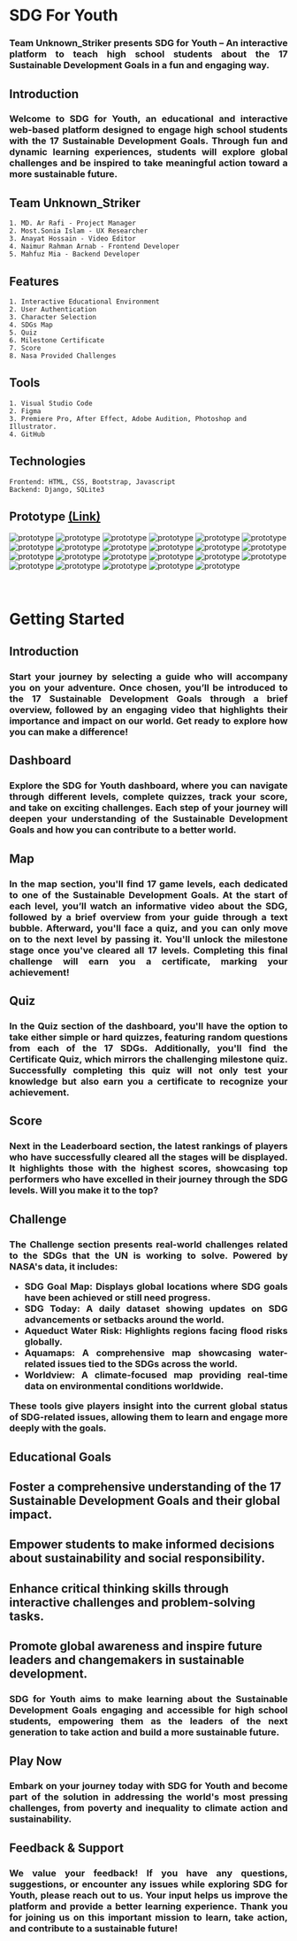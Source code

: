 # SDG For Youth
<h3 align="justify">
Team <strong>Unknown_Striker</strong> presents <strong>SDG for Youth</strong> – An interactive platform to teach high school students about the 17 Sustainable Development Goals in a fun and engaging way.
</h3>

## Introduction
<h3 align="justify">
Welcome to <strong>SDG for Youth</strong>, an educational and interactive web-based platform designed to engage high school students with the 17 Sustainable Development Goals. Through fun and dynamic learning experiences, students will explore global challenges and be inspired to take meaningful action toward a more sustainable future.
</h3>

## Team <strong>Unknown_Striker</strong>
    1. MD. Ar Rafi - Project Manager
    2. Most.Sonia Islam - UX Researcher
    3. Anayat Hossain - Video Editor
    4. Naimur Rahman Arnab - Frontend Developer
    5. Mahfuz Mia - Backend Developer

## Features
    1. Interactive Educational Environment
    2. User Authentication
    3. Character Selection
    4. SDGs Map
    5. Quiz
    6. Milestone Certificate
    7. Score
    8. Nasa Provided Challenges

## Tools
    1. Visual Studio Code
    2. Figma
    3. Premiere Pro, After Effect, Adobe Audition, Photoshop and Illustrator.
    4. GitHub

## Technologies
    Frontend: HTML, CSS, Bootstrap, Javascript
    Backend: Django, SQLite3

## Prototype [(Link)](https://www.figma.com/proto/i2k9XYYWyMnE58SZ61E1N1/Game?page-id=0%3A1&node-id=2-3&node-type=canvas&viewport=1116%2C384%2C0.25&t=7sy5U2FfChZoZwdH-1&scaling=scale-down&content-scaling=fixed&starting-point-node-id=2%3A3)

![prototype](https://github.com/mahfuz1703/SDG-For-Youth/blob/main/frontend/prototype/1.png?raw=true)
![prototype](https://github.com/mahfuz1703/SDG-For-Youth/blob/main/frontend/prototype/2.jpg?raw=true)
![prototype](https://github.com/mahfuz1703/SDG-For-Youth/blob/main/frontend/prototype/3.jpg?raw=true)
![prototype](https://github.com/mahfuz1703/SDG-For-Youth/blob/main/frontend/prototype/4.jpg?raw=true)
![prototype](https://github.com/mahfuz1703/SDG-For-Youth/blob/main/frontend/prototype/5.jpg?raw=true)
![prototype](https://github.com/mahfuz1703/SDG-For-Youth/blob/main/frontend/prototype/6.jpg?raw=true)
![prototype](https://github.com/mahfuz1703/SDG-For-Youth/blob/main/frontend/prototype/7.jpg?raw=true)
![prototype](https://github.com/mahfuz1703/SDG-For-Youth/blob/main/frontend/prototype/8.jpg?raw=true)
![prototype](https://github.com/mahfuz1703/SDG-For-Youth/blob/main/frontend/prototype/9.jpg?raw=true)
![prototype](https://github.com/mahfuz1703/SDG-For-Youth/blob/main/frontend/prototype/21.jpg?raw=true)
![prototype](https://github.com/mahfuz1703/SDG-For-Youth/blob/main/frontend/prototype/10.jpg?raw=true)
![prototype](https://github.com/mahfuz1703/SDG-For-Youth/blob/main/frontend/prototype/11.jpg?raw=true)
![prototype](https://github.com/mahfuz1703/SDG-For-Youth/blob/main/frontend/prototype/12.jpg?raw=true)
![prototype](https://github.com/mahfuz1703/SDG-For-Youth/blob/main/frontend/prototype/13.jpg?raw=true)
![prototype](https://github.com/mahfuz1703/SDG-For-Youth/blob/main/frontend/prototype/14.jpg?raw=true)
![prototype](https://github.com/mahfuz1703/SDG-For-Youth/blob/main/frontend/prototype/15.jpg?raw=true)
![prototype](https://github.com/mahfuz1703/SDG-For-Youth/blob/main/frontend/prototype/16.jpg?raw=true)
![prototype](https://github.com/mahfuz1703/SDG-For-Youth/blob/main/frontend/prototype/17.jpg?raw=true)
![prototype](https://github.com/mahfuz1703/SDG-For-Youth/blob/main/frontend/prototype/18.jpg?raw=true)
![prototype](https://github.com/mahfuz1703/SDG-For-Youth/blob/main/frontend/prototype/19.jpg?raw=true)
![prototype](https://github.com/mahfuz1703/SDG-For-Youth/blob/main/frontend/prototype/20.jpg?raw=true)
![prototype](https://github.com/mahfuz1703/SDG-For-Youth/blob/main/frontend/prototype/22.jpg?raw=true)
![prototype](https://github.com/mahfuz1703/SDG-For-Youth/blob/main/frontend/prototype/23.jpg?raw=true)

<!-- <img src="frontend/prototype/1.png" width="400">
<img src="frontend/prototype/2.jpg" width="400">
<img src="frontend/prototype/3.jpg" width="400">
<img src="frontend/prototype/4.jpg" width="400">
<img src="frontend/prototype/5.jpg" width="400">
<img src="frontend/prototype/6.jpg" width="400">
<img src="frontend/prototype/7.jpg" width="400">
<img src="frontend/prototype/8.jpg" width="400">
<img src="frontend/prototype/9.jpg" width="400">
<img src="frontend/prototype/21.jpg" width="400">
<img src="frontend/prototype/10.jpg" width="400">
<img src="frontend/prototype/11.jpg" width="400">
<img src="frontend/prototype/12.jpg" width="400">
<img src="frontend/prototype/13.jpg" width="400">
<img src="frontend/prototype/14.jpg" width="400">
<img src="frontend/prototype/15.jpg" width="400">
<img src="frontend/prototype/16.jpg" width="400">
<img src="frontend/prototype/17.jpg" width="400">
<img src="frontend/prototype/18.jpg" width="400">
<img src="frontend/prototype/19.jpg" width="400">
<img src="frontend/prototype/20.jpg" width="400">
<img src="frontend/prototype/22.jpg" width="400">
<img src="frontend/prototype/23.jpg" width="400"> -->

<br>

# Getting Started

## Introduction
<h3 align="justify">
Start your journey by selecting a guide who will accompany you on your adventure. Once chosen, you’ll be introduced to the 17 Sustainable Development Goals through a brief overview, followed by an engaging video that highlights their importance and impact on our world. Get ready to explore how you can make a difference!
</h3>

## Dashboard
<h3 align="justify">
Explore the SDG for Youth dashboard, where you can navigate through different levels, complete quizzes, track your score, and take on exciting challenges. Each step of your journey will deepen your understanding of the Sustainable Development Goals and how you can contribute to a better world.
</h3>

## Map
<h3 align="justify">
In the map section, you'll find 17 game levels, each dedicated to one of the Sustainable Development Goals. At the start of each level, you’ll watch an informative video about the SDG, followed by a brief overview from your guide through a text bubble. Afterward, you'll face a quiz, and you can only move on to the next level by passing it. You'll unlock the milestone stage once you've cleared all 17 levels. Completing this final challenge will earn you a certificate, marking your achievement!
</h3>

## Quiz
<h3 align="justify">
In the Quiz section of the dashboard, you'll have the option to take either simple or hard quizzes, featuring random questions from each of the 17 SDGs. Additionally, you'll find the Certificate Quiz, which mirrors the challenging milestone quiz. Successfully completing this quiz will not only test your knowledge but also earn you a certificate to recognize your achievement.
</h3>

## Score
<h3 align="justify">
Next in the Leaderboard section, the latest rankings of players who have successfully cleared all the stages will be displayed. It highlights those with the highest scores, showcasing top performers who have excelled in their journey through the SDG levels. Will you make it to the top?  
</h3>

## Challenge
<h3 align="justify">
The Challenge section presents real-world challenges related to the SDGs that the UN is working to solve. Powered by NASA's data, it includes:
    <ul>
        <li> <b>SDG Goal Map:</b> Displays global locations where SDG goals have been achieved or still need progress.</li>
        <li> <b>SDG Today:</b> A daily dataset showing updates on SDG advancements or setbacks around the world.</li>
        <li> <b>Aqueduct Water Risk:</b> Highlights regions facing flood risks globally.</li>
        <li> <b>Aquamaps:</b> A comprehensive map showcasing water-related issues tied to the SDGs across the world.</li>
        <li> <b>Worldview:</b> A climate-focused map providing real-time data on environmental conditions worldwide.</li>
    </ul>
These tools give players insight into the current global status of SDG-related issues, allowing them to learn and engage more deeply with the goals.
</h3>

## Educational Goals
## Foster a comprehensive understanding of the 17 Sustainable Development Goals and their global impact.
## Empower students to make informed decisions about sustainability and social responsibility.
## Enhance critical thinking skills through interactive challenges and problem-solving tasks.
## Promote global awareness and inspire future leaders and changemakers in sustainable development.
<h3 align="justify">
SDG for Youth aims to make learning about the Sustainable Development Goals engaging and accessible for high school students, empowering them as the leaders of the next generation to take action and build a more sustainable future.
</h3>

## Play Now
<h3 align="justify">
Embark on your journey today with SDG for Youth and become part of the solution in addressing the world's most pressing challenges, from poverty and inequality to climate action and sustainability.
</h3>

## Feedback & Support
<h3 align="justify">
We value your feedback! If you have any questions, suggestions, or encounter any issues while exploring SDG for Youth, please reach out to us. Your input helps us improve the platform and provide a better learning experience. Thank you for joining us on this important mission to learn, take action, and contribute to a sustainable future!
</h3>